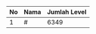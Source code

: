 | No | Nama            | Jumlah Level |
|----|-----------------|--------------|
| 1  | #    |    6349        |
